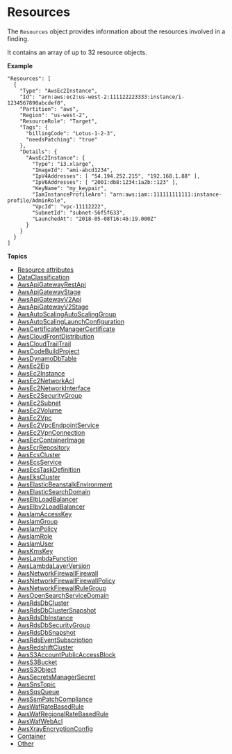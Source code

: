 # Resources<a name="asff-resources"></a>

The `Resources` object provides information about the resources involved in a finding\.

It contains an array of up to 32 resource objects\.

**Example**

```
"Resources": [
  {
    "Type": "AwsEc2Instance",
    "Id": "arn:aws:ec2:us-west-2:111122223333:instance/i-1234567890abcdef0",
    "Partition": "aws",
    "Region": "us-west-2",
    "ResourceRole": "Target",
    "Tags": {
      "billingCode": "Lotus-1-2-3",
      "needsPatching": "true"
    },
    "Details": {
      "AwsEc2Instance": {
        "Type": "i3.xlarge",
        "ImageId": "ami-abcd1234",
        "IpV4Addresses": [ "54.194.252.215", "192.168.1.88" ],
        "IpV6Addresses": [ "2001:db8:1234:1a2b::123" ],
        "KeyName": "my_keypair",
        "IamInstanceProfileArn": "arn:aws:iam::111111111111:instance-profile/AdminRole",
        "VpcId": "vpc-11112222",
        "SubnetId": "subnet-56f5f633",
        "LaunchedAt": "2018-05-08T16:46:19.000Z"
      }  
    }
  }
]
```

**Topics**
+ [Resource attributes](asff-resources-attributes.md)
+ [DataClassification](asff-resources-dataclassification.md)
+ [AwsApiGatewayRestApi](asff-resourcedetails-awsapigatewayrestapi.md)
+ [AwsApiGatewayStage](asff-resourcedetails-awsapigatewaystage.md)
+ [AwsApiGatewayV2Api](asff-resourcedetails-awsapigatewayv2api.md)
+ [AwsApiGatewayV2Stage](asff-resourcedetails-awsapigatewayv2stage.md)
+ [AwsAutoScalingAutoScalingGroup](asff-resourcedetails-awsautoscalingautoscalinggroup.md)
+ [AwsAutoScalingLaunchConfiguration](asff-resourcedetails-awsautoscalinglaunchconfiguration.md)
+ [AwsCertificateManagerCertificate](asff-resourcedetails-awscertificatemanagercertificate.md)
+ [AwsCloudFrontDistribution](asff-resourcedetails-awscloudfrontdistribution.md)
+ [AwsCloudTrailTrail](asff-resourcedetails-awscloudtrailtrail.md)
+ [AwsCodeBuildProject](asff-resourcedetails-awscodebuildproject.md)
+ [AwsDynamoDbTable](asff-resourcedetails-awsdynamodbtable.md)
+ [AwsEc2Eip](asff-resourcedetails-awsec2eip.md)
+ [AwsEc2Instance](asff-resourcedetails-awsec2instance.md)
+ [AwsEc2NetworkAcl](asff-resourcedetails-awsec2networkacl.md)
+ [AwsEc2NetworkInterface](asff-resourcedetails-awsec2networkinterface.md)
+ [AwsEc2SecurityGroup](asff-resourcedetails-awsec2securitygroup.md)
+ [AwsEc2Subnet](asff-resourcedetails-awsec2subnet.md)
+ [AwsEc2Volume](asff-resourcedetails-awsec2volume.md)
+ [AwsEc2Vpc](asff-resourcedetails-awsec2vpc.md)
+ [AwsEc2VpcEndpointService](asff-resourcedetails-awsec2vpcendpointservice.md)
+ [AwsEc2VpnConnection](asff-resourcedetails-awsec2vpnconnection.md)
+ [AwsEcrContainerImage](asff-resourcedetails-awsecrcontainerimage.md)
+ [AwsEcrRepository](asff-resourcedetails-awsecrrepository.md)
+ [AwsEcsCluster](asff-resourcedetails-awsecscluster.md)
+ [AwsEcsService](asff-resourcedetails-awsecsservice.md)
+ [AwsEcsTaskDefinition](asff-resourcedetails-awsecstaskdefinition.md)
+ [AwsEksCluster](asff-resourcedetails-awsekscluster.md)
+ [AwsElasticBeanstalkEnvironment](asff-resourcedetails-awselasticbeanstalkenvironment.md)
+ [AwsElasticSearchDomain](asff-resourcedetails-awselasticsearchdomain.md)
+ [AwsElbLoadBalancer](asff-resourcedetails-awselbloadbalancer.md)
+ [AwsElbv2LoadBalancer](asff-resourcedetails-awselbv2loadbalancer.md)
+ [AwsIamAccessKey](asff-resourcedetails-awsiamaccesskey.md)
+ [AwsIamGroup](asff-resourcedetails-awsiamgroup.md)
+ [AwsIamPolicy](asff-resourcedetails-awsiampolicy.md)
+ [AwsIamRole](asff-resourcedetails-awsiamrole.md)
+ [AwsIamUser](asff-resourcedetails-awsiamuser.md)
+ [AwsKmsKey](asff-resourcedetails-awskmskey.md)
+ [AwsLambdaFunction](asff-resourcedetails-awslambdafunction.md)
+ [AwsLambdaLayerVersion](asff-resourcedetails-awslambdalayerversion.md)
+ [AwsNetworkFirewallFirewall](asff-resourcedetails-awsnetworkfirewallfirewall.md)
+ [AwsNetworkFirewallFirewallPolicy](asff-resourcedetails-awsnetworkfirewallfirewallpolicy.md)
+ [AwsNetworkFirewallRuleGroup](asff-resourcedetails-awsnetworkfirewallrulegroup.md)
+ [AwsOpenSearchServiceDomain](asff-resourcedetails-awsopensearchservicedomain.md)
+ [AwsRdsDbCluster](asff-resourcedetails-awsrdsdbcluster.md)
+ [AwsRdsDbClusterSnapshot](asff-resourcedetails-awsrdsdbclustersnapshot.md)
+ [AwsRdsDbInstance](asff-resourcedetails-awsrdsdbinstance.md)
+ [AwsRdsDbSecurityGroup](asff-resourcedetails-awsrdsdbsecuritygroup.md)
+ [AwsRdsDbSnapshot](asff-resourcedetails-awsrdsdbsnapshot.md)
+ [AwsRdsEventSubscription](asff-resourcedetails-awsrdseventsubscription.md)
+ [AwsRedshiftCluster](asff-resourcedetails-awsredshiftcluster.md)
+ [AwsS3AccountPublicAccessBlock](asff-resourcedetails-awss3accountpublicaccessblock.md)
+ [AwsS3Bucket](asff-resourcedetails-awss3bucket.md)
+ [AwsS3Object](asff-resourcedetails-awss3object.md)
+ [AwsSecretsManagerSecret](asff-resourcedetails-awssecretsmanagersecret.md)
+ [AwsSnsTopic](asff-resourcedetails-awssnstopic.md)
+ [AwsSqsQueue](asff-resourcedetails-awssqsqueue.md)
+ [AwsSsmPatchCompliance](asff-resourcedetails-awsssmpatchcompliance.md)
+ [AwsWafRateBasedRule](asff-resourcedetails-awswafratebasedrule.md)
+ [AwsWafRegionalRateBasedRule](asff-resourcedetails-awswafregionalratebasedrule.md)
+ [AwsWafWebAcl](asff-resourcedetails-awswafwebacl.md)
+ [AwsXrayEncryptionConfig](asff-resourcedetails-awsxrayencryptionconfig.md)
+ [Container](asff-resourcedetails-container.md)
+ [Other](asff-resourcedetails-other.md)